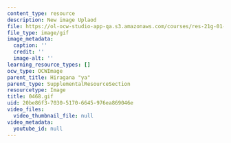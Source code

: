 ```yaml
---
content_type: resource
description: New image Uplaod
file: https://ol-ocw-studio-app-qa.s3.amazonaws.com/courses/res-21g-01-kana-spring-2010/20be86f3703051706645976ea869046e_0468.gif
file_type: image/gif
image_metadata:
  caption: ''
  credit: ''
  image-alt: ''
learning_resource_types: []
ocw_type: OCWImage
parent_title: Hiragana "ya"
parent_type: SupplementalResourceSection
resourcetype: Image
title: 0468.gif
uid: 20be86f3-7030-5170-6645-976ea869046e
video_files:
  video_thumbnail_file: null
video_metadata:
  youtube_id: null
---
```


